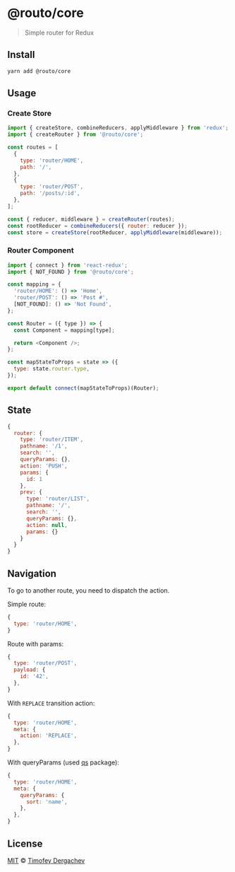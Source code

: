 # @routo/core

> Simple router for Redux

## Install

```sh
yarn add @routo/core
```

## Usage

### Create Store

```js
import { createStore, combineReducers, applyMiddleware } from 'redux';
import { createRouter } from '@routo/core';

const routes = [
  {
    type: 'router/HOME',
    path: '/',
  },
  {
    type: 'router/POST',
    path: '/posts/:id',
  },
];

const { reducer, middleware } = createRouter(routes);
const rootReducer = combineReducers({ router: reducer });
const store = createStore(rootReducer, applyMiddleware(middleware));
```

### Router Component

```js
import { connect } from 'react-redux';
import { NOT_FOUND } from '@routo/core';

const mapping = {
  'router/HOME': () => 'Home',
  'router/POST': () => 'Post #',
  [NOT_FOUND]: () => 'Not Found',
};

const Router = ({ type }) => {
  const Component = mapping[type];

  return <Component />;
};

const mapStateToProps = state => ({
  type: state.router.type,
});

export default connect(mapStateToProps)(Router);
```

## State

```js
{
  router: {
    type: 'router/ITEM',
    pathname: '/1',
    search: '',
    queryParams: {},
    action: 'PUSH',
    params: {
      id: 1
    },
    prev: {
      type: 'router/LIST',
      pathname: '/',
      search: '',
      queryParams: {},
      action: null,
      params: {}
    }
  }
}
```

## Navigation

To go to another route, you need to dispatch the action.

Simple route:

```js
{
  type: 'router/HOME',
}
```

Route with params:

```js
{
  type: 'router/POST',
  payload: {
    id: '42',
  },
}
```

With `REPLACE` transition action:

```js
{
  type: 'router/HOME',
  meta: {
    action: 'REPLACE',
  },
}
```

With queryParams (used [qs](https://github.com/ljharb/qs) package):

```js
{
  type: 'router/HOME',
  meta: {
    queryParams: {
      sort: 'name',
    },
  },
}
```

## License

[MIT](LICENSE.md) © [Timofey Dergachev](https://exeto.me/)
